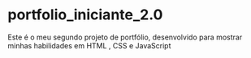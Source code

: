 # portfolio_iniciante_2.0
Este é o meu segundo projeto de portfólio, desenvolvido para mostrar minhas habilidades em HTML , CSS e JavaScript
